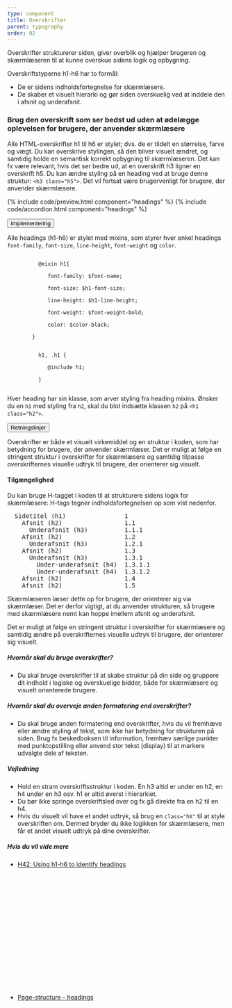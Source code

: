 ```yaml
---
type: component
title: Overskrifter
parent: typography
order: 02
---
```


<p class="font-lead">Overskrifter strukturerer siden, giver overblik og hjælper brugeren og skærmlæseren til at kunne overskue sidens logik og opbygning.</p>
<p>Overskriftstyperne h1-h6 har to formål:</p>
<ul>
  <li>De er sidens indholdsfortegnelse for skærmlæsere.</li>
  <li>De skaber et visuelt hierarki og gør siden overskuelig ved at inddele den i afsnit og underafsnit.</li>
</ul>
<h3>Brug den overskrift som ser bedst ud uden at ødelægge oplevelsen for brugere, der anvender skærmlæsere</h3>
<p>Alle HTML-overskrifter h1 til h6 er stylet; dvs. de er tildelt en størrelse, farve og vægt. Du kan overskrive stylingen, så den bliver visuelt ændret, og samtidig holde en semantisk korrekt opbygning til skærmlæseren. Det kan fx være relevant, hvis det ser bedre ud, at en overskrift h3 ligner en overskrift h5. Du kan ændre styling på en heading ved at bruge denne struktur: <code>&lt;h3 class="h5"&gt;</code>. Det vil fortsat være brugervenligt for brugere, der anvender skærmlæsere.</p>

{% include code/preview.html component="headings" %}
{% include code/accordion.html component="headings" %}

<div class="accordion-bordered">
  <button class="button-unstyled accordion-button"
      aria-expanded="false" aria-controls="headings-docs-tech">
    Implementering
  </button>
  <div id="headings-docs-tech" aria-hidden="true" class="accordion-content">
    <p>Alle headings (h1-h6) er stylet med mixins, som styrer hver enkel headings <code>font-family</code>, <code>font-size</code>, <code>line-height</code>, <code>font-weight</code> og <code>color</code>.</p>
      <div class="code-highlight">
        <code>
          @mixin h1{ <br>
          &nbsp;&nbsp;&nbsp;font-family: $font-name; <br>
          &nbsp;&nbsp;&nbsp;font-size: $h1-font-size; <br>
          &nbsp;&nbsp;&nbsp;line-height: $h1-line-height; <br>
          &nbsp;&nbsp;&nbsp;font-weight: $font-weight-bold; <br>
          &nbsp;&nbsp;&nbsp;color: $color-black;<br>
        }
        </code>
      </div>
      <div class="code-highlight">
        <code>
          h1, .h1 {<br>
          &nbsp;&nbsp;&nbsp;@include h1;<br>
          }
        </code>
      </div>
      <p>Hver heading har sin klasse, som arver styling fra heading mixins. Ønsker du en <code>h1</code> med styling fra <code>h2</code>, skal du blot indsætte klassen <code>h2</code> på <code>&lt;h1 class="h2"&gt;</code>.</p>
  </div>
</div>


<div class="accordion-bordered">
  <button class="button-unstyled accordion-button"
      aria-expanded="true" aria-controls="typoheadings-docs">
    Retningslinjer
  </button>
  <div id="typoheadings-docs" aria-hidden="false" class="accordion-content">
    <article>
      <p>Overskrifter er både et visuelt virkemiddel og en struktur i koden, som har betydning for brugere, der anvender skærmlæser. Det er muligt at følge en stringent struktur i overskrifter for skærmlæsere og samtidig tilpasse overskrifternes visuelle udtryk til brugere, der orienterer sig visuelt.</p>
      <section>
          <h4>Tilgængelighed</h4>
          <p>Du kan bruge H-tagget i koden til at strukturere sidens logik for skærmlæsere: H-tags tegner indholdsfortegnelsen op som vist nedenfor.</p>
<pre>
  Sidetitel (h1)                1
    Afsnit (h2)                 1.1
      Underafsnit (h3)          1.1.1
    Afsnit (h2)                 1.2
      Underafsnit (h3)          1.2.1
    Afsnit (h2)                 1.3
      Underafsnit (h3)          1.3.1
        Under-underafsnit (h4)  1.3.1.1
        Under-underafsnit (h4)  1.3.1.2
    Afsnit (h2)                 1.4
    Afsnit (h2)                 1.5
</pre>
          <p>Skærmlæseren læser dette op for brugere, der orienterer sig via skærmlæser. Det er derfor vigtigt, at du anvender strukturen, så brugere med skærmlæsere nemt kan hoppe imellem afsnit og underafsnit. </p>
          <p>Det er muligt at følge en stringent struktur i overskrifter for skærmlæsere og samtidig ændre på overskrifternes visuelle udtryk til brugere, der orienterer sig visuelt.</p>
          <h5>Hvornår skal du bruge overskrifter?</h5>
          <ul>
            <li>Du skal bruge overskrifter til at skabe struktur på din side og gruppere dit indhold i logiske og overskuelige bidder, både for skærmlæsere og visuelt orienterede brugere.</li>
          </ul>
          <h5>Hvornår skal du overveje anden formatering end overskrifter?</h5>
          <ul>
            <li>Du skal bruge anden formatering end overskrifter, hvis du vil fremhæve eller ændre styling af tekst, som ikke har betydning for strukturen på siden. Brug fx beskedboksen til information, fremhæv særlige punkter med punktopstilling eller anvend stor tekst (display) til at markere udvalgte dele af teksten.</li>
          </ul>
          <h5>Vejledning</h5>                
          <ul>
              <li>Hold en stram overskriftsstruktur i koden. En h3 altid er under en h2, en h4 under en h3 osv. h1 er altid øverst i hierarkiet.</li>  
              <li>Du bør ikke springe overskriftsled over og fx gå direkte fra en h2 til en h4.</li>
              <li>Hvis du visuelt vil have et andet udtryk, så brug en <code>class="hX"</code> til at style overskriften om. Dermed bryder du ikke logikken for skærmlæsere, men får et andet visuelt udtryk på dine overskrifter.</li>
          </ul>
          <h5>Hvis du vil vide mere</h5>
          <ul>
            <li><a href="https://www.w3.org/TR/WCAG20-TECHS/H42.html" class="icon-link">H42: Using h1-h6 to identify headings<svg class="icon-svg" aria-hidden="true" tabindex="-1"><use xlink:href="#open-in-new"></use></svg></a></li>
            <li><a href="https://www.w3.org/WAI/tutorials/page-structure/headings/" class="icon-link">Page-structure - headings<svg class="icon-svg" aria-hidden="true" tabindex="-1"><use xlink:href="#open-in-new"></use></svg></a></li>
          </ul>
      </section>
    </article>
  </div>
</div>
